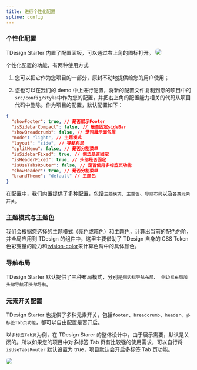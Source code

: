 ```yaml
---
title: 进行个性化配置
spline: config
---
```


### 个性化配置

TDesign Starter 内置了配置面板，可以通过右上角的图标打开。
<img src="https://tdesign.gtimg.com/starter/starter-config.png" style="border-radius:6px;border: 1px solid var(--component-border);"/>

个性化配置的功能，有两种使用方式

1. 您可以把它作为您项目的一部分，原封不动地提供给您的用户使用；

2. 您也可以在我们的 demo 中上进行配置，将新的配置文件复制到您的项目中的`src/config/style`中作为您的配置，并把右上角的配置能力相关的代码从项目代码中删除。作为项目的配置，默认配置如下：

```json
{
  "showFooter": true, // 是否展示Footer
  "isSidebarCompact": false, // 是否固定sideBar
  "showBreadcrumb": false, // 是否展示面包屑
  "mode": "light", // 主题模式
  "layout": "side", // 导航布局
  "splitMenu": false, // 是否分割菜单
  "isSidebarFixed": true, // 侧边是否固定
  "isHeaderFixed": true, // 头部是否固定
  "isUseTabsRouter": false, // 是否使用多标签页功能
  "showHeader": true, // 是否分割菜单
  "brandTheme": "default" // 主题色
}
```

在配置中，我们内置提供了多种配置，包括`主题模式`、`主题色`、`导航布局`以及`各类元素开关`。

### 主题模式与主题色

我们会根据您选择的主题模式（亮色或暗色）和主题色，计算出当前的配色色阶，并全局应用到 TDesign 的组件中，这里主要借助了 TDesign 自身的 CSS Token 色彩变量的能力和[tvision-color](https://www.npmjs.com/package/tvision-color)来计算色阶中的具体颜色。

### 导航布局

TDesign Starter 默认提供了三种布局模式，分别是`侧边栏导航布局`、` 侧边栏布局加头部导航`和`头部导航`。

### 元素开关配置

TDesign Starter 也提供了多种元素开关，包括`footer`、`breadcrumb`、`header`、`多标签Tab页功能`，都可以自由配置是否开启。

以`多标签Tab页`为例，在 TDesign Starer 的整体设计中，由于展示需要，默认是关闭的。所以如果您的项目中对多标签 Tab 页有比较强的使用需求，可以自行将`isUseTabsRouter` 默认设置为 true，项目默认会开启多标签 Tab 页功能。

<img src="https://tdesign.gtimg.com/starter/starter-router.png" style="border-radius:6px;border: 1px solid var(--component-border);"/>
